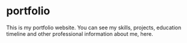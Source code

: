 # portfolio
This is my portfolio website. You can see my skills, projects, education timeline and other professional information about me, here.
